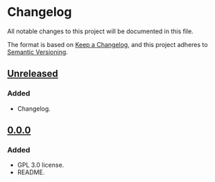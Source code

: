 # Changelog
All notable changes to this project will be documented in this file.

The format is based on [Keep a Changelog](https://keepachangelog.com/en/1.0.0/),
and this project adheres to [Semantic Versioning](https://semver.org/spec/v2.0.0.html).

## [Unreleased]
### Added
- Changelog.

## [0.0.0]
### Added
- GPL 3.0 license.
- README.

[Unreleased]: https://github.com/bravetechnologycoop/brave-alert-lib/compare/v0.0.0...HEAD
[0.0.0]: https://github.com/bravetechnologycoop/brave-alert-lib/releases/tag/v0.0.0
